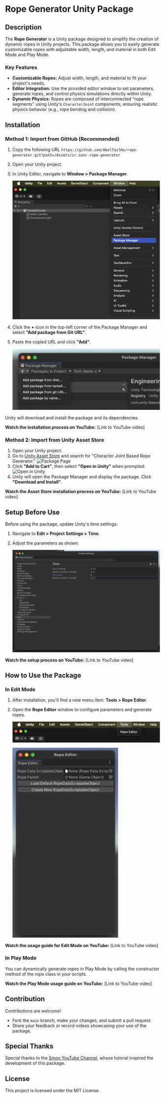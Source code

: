 
# Rope Generator Unity Package

## Description

The **Rope Generator** is a Unity package designed to simplify the creation of dynamic ropes in Unity projects. This package allows you to easily generate customizable ropes with adjustable width, length, and material in both Edit Mode and Play Mode.

### Key Features

- **Customizable Ropes:** Adjust width, length, and material to fit your project's needs.
- **Editor Integration:** Use the provided editor window to set parameters, generate ropes, and control physics simulations directly within Unity.
- **Dynamic Physics:** Ropes are composed of interconnected "rope segments" using Unity's `CharacterJoint` components, ensuring realistic physics behavior (e.g., rope bending and collision).



## Installation

### Method 1: Import from GitHub (Recommended)

1. Copy the following URL 
`https://github.com/AbolfazlHo/rope-generator.git?path=/Assets/ir.soor.rope-generator`

2. Open your Unity project.
3. In Unity Editor, navigate to **Window > Package Manager**.

    ![Package Manager Menu](images/package_manager_menu.png)
4. Click the **+** icon in the top-left corner of the Package Manager and select **"Add package from Git URL"**.
5. Paste the copied URL and click **"Add"**.

    ![Add Package from Git URL](images/add_package_from_git_url.png)

Unity will download and install the package and its dependencies.

**Watch the installation process on YouTube:** [Link to YouTube video]



### Method 2: Import from Unity Asset Store

1. Open your Unity project.
2. Go to [Unity Asset Store](https://assetstore.unity.com/) and search for "Character Joint Based Rope Generator."
    ![Package Page](images/asset_store_page.png)
3. Click **"Add to Cart"**, then select **"Open in Unity"** when prompted.
    ![Open in Unity](images/open_in_unity_popup.png)
4. Unity will open the Package Manager and display the package. Click **"Download and Install"**.

**Watch the Asset Store installation process on YouTube:** [Link to YouTube video]



## Setup Before Use

Before using the package, update Unity's time settings:

1. Navigate to **Edit > Project Settings > Time**.
2. Adjust the parameters as shown:

    ![Time Settings](images/time_settings.png)

**Watch the setup process on YouTube:** [Link to YouTube video]



## How to Use the Package

### In Edit Mode

1. After installation, you'll find a new menu item: **Tools > Rope Editor**.
2. Open the **Rope Editor** window to configure parameters and generate ropes.

    ![Tools Menu](images/tools_menu.png)
    
    ![Rope Editor Window](images/rope_editor_window.png)

**Watch the usage guide for Edit Mode on YouTube:** [Link to YouTube video]



### In Play Mode

You can dynamically generate ropes in Play Mode by calling the constructor method of the rope class in your scripts.

**Watch the Play Mode usage guide on YouTube:** [Link to YouTube video]



## Contribution

Contributions are welcome!

- Fork the `main` branch, make your changes, and submit a pull request.
- Share your feedback or record videos showcasing your use of the package.



## Special Thanks

Special thanks to the [Smon YouTube Channel](https://www.youtube.com/watch?v=pKSUhsyrj_4), whose tutorial inspired the development of this package.



## License

This project is licensed under the MIT License.

